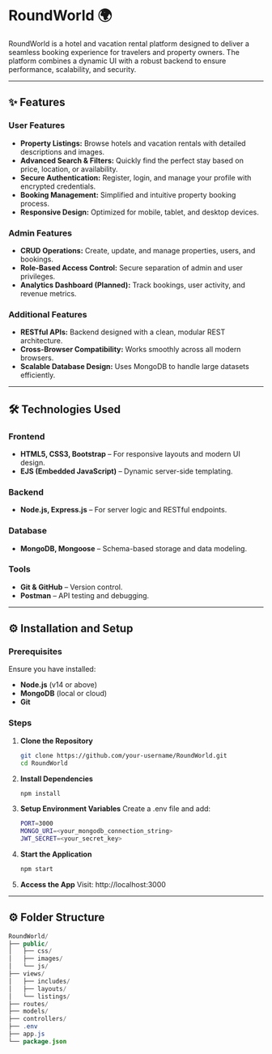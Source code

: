 # RoundWorld 🌍

RoundWorld is a hotel and vacation rental platform designed to deliver a seamless booking experience for travelers and property owners. The platform combines a dynamic UI with a robust backend to ensure performance, scalability, and security.

---

## ✨ Features

### **User Features**
- **Property Listings:** Browse hotels and vacation rentals with detailed descriptions and images.  
- **Advanced Search & Filters:** Quickly find the perfect stay based on price, location, or availability.  
- **Secure Authentication:** Register, login, and manage your profile with encrypted credentials.  
- **Booking Management:** Simplified and intuitive property booking process.  
- **Responsive Design:** Optimized for mobile, tablet, and desktop devices.

### **Admin Features**
- **CRUD Operations:** Create, update, and manage properties, users, and bookings.  
- **Role-Based Access Control:** Secure separation of admin and user privileges.  
- **Analytics Dashboard (Planned):** Track bookings, user activity, and revenue metrics.

### **Additional Features**
- **RESTful APIs:** Backend designed with a clean, modular REST architecture.  
- **Cross-Browser Compatibility:** Works smoothly across all modern browsers.  
- **Scalable Database Design:** Uses MongoDB to handle large datasets efficiently.

---

## 🛠 Technologies Used

### **Frontend**
- **HTML5, CSS3, Bootstrap** – For responsive layouts and modern UI design.  
- **EJS (Embedded JavaScript)** – Dynamic server-side templating.

### **Backend**
- **Node.js, Express.js** – For server logic and RESTful endpoints.

### **Database**
- **MongoDB, Mongoose** – Schema-based storage and data modeling.

### **Tools**
- **Git & GitHub** – Version control.  
- **Postman** – API testing and debugging.

---

## ⚙ Installation and Setup

### **Prerequisites**
Ensure you have installed:
- **Node.js** (v14 or above)  
- **MongoDB** (local or cloud)  
- **Git**

### **Steps**
1. **Clone the Repository**
   ```bash
   git clone https://github.com/your-username/RoundWorld.git
   cd RoundWorld
2. **Install Dependencies**
   ```bash
   npm install
3. **Setup Environment Variables**
   Create a .env file and add:
   ```bash
   PORT=3000
   MONGO_URI=<your_mongodb_connection_string>
   JWT_SECRET=<your_secret_key>
4. **Start the Application**
   ```bash
   npm start
5. **Access the App**
   Visit: http://localhost:3000
---
## ⚙ Folder Structure
   ```java
   RoundWorld/
   ├── public/
   │   ├── css/
   │   ├── images/
   │   └── js/
   ├── views/
   │   ├── includes/
   │   ├── layouts/
   │   └── listings/
   ├── routes/
   ├── models/
   ├── controllers/
   ├── .env
   ├── app.js
   └── package.json







